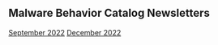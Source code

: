 ## <a name="faq"></a>Malware Behavior Catalog Newsletters ##

<a href="./09092022.md">September 2022</a>
<a href="./12152022.mb">December 2022</a>